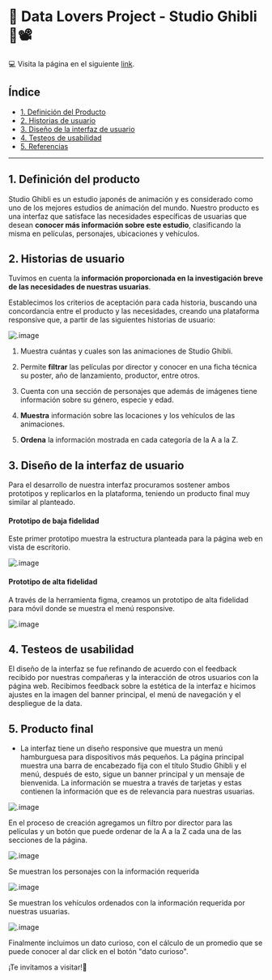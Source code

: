 #  🏯 Data Lovers Project - Studio Ghibli 🏯📽️

💻 Visita la página en el siguiente [link](https://zeligoland.github.io/BOG005-data-lovers.github.io/src/index.html).

## Índice

* [1. Definición del Producto](#1-Definición-del-producto)
* [2. Historias de usuario](#2-Historias-de-usuario)
* [3. Diseño de la interfaz de usuario](#3-Diseño-de-la-interfaz-de-usuario)
* [4. Testeos de usabilidad](#4-Testeos-de-usabilidad)
* [5. Referencias](#5-Referencias)

___

## 1. Definición del producto

Studio Ghibli es un estudio japonés de animación y es considerado como uno de los mejores estudios de animación del mundo. Nuestro producto es una interfaz que satisface las necesidades específicas de usuarias que desean **conocer más información sobre este estudio**, clasificando la misma en películas, personajes, ubicaciones y vehículos.

## 2. Historias de usuario

Tuvimos en cuenta la **información proporcionada en la investigación breve de las necesidades de nuestras usuarias**.

Establecimos los criterios de aceptación para cada historia, buscando una concordancia entre el producto y las necesidades, creando una plataforma responsive que, a partir de las siguientes historias de usuario:

![.image](./historia-de-usuario-1.PNG)

1. Muestra cuántas y cuales son las animaciones de Studio Ghibli.

2. Permite **filtrar** las películas por director y conocer en una ficha técnica su poster, año de lanzamiento, productor, entre otros.

3. Cuenta con una sección de personajes que además de imágenes tiene información sobre su género, especie y edad.

4. **Muestra** información sobre las locaciones y los vehículos de las animaciones.

5. **Ordena** la información mostrada en cada categoría de la A a la Z.

## 3. Diseño de la interfaz de usuario

Para el desarrollo de nuestra interfaz procuramos sostener ambos prototipos y replicarlos en la plataforma, teniendo un producto final muy similar al planteado.

#### Prototipo de baja fidelidad

Este primer prototipo muestra la estructura planteada para la página web en vista de escritorio.

![.image](./Baja-fidelidad.png)

#### Prototipo de alta fidelidad

A través de la herramienta figma, creamos un prototipo de alta fidelidad para móvil donde se muestra el menú responsive.

![.image](./prototipo-alta-fidelidad-movil.PNG)

## 4. Testeos de usabilidad

El diseño de la interfaz se fue refinando de acuerdo con el feedback recibido por nuestras compañeras y la interacción de otros usuarios con la página web. Recibimos feedback sobre la estética de la interfaz e hicimos ajustes en la imagen del banner principal, el menú de navegación y el despliegue de la data.

## 5. Producto final

- La interfaz tiene un diseño responsive que muestra un menú hamburguesa para dispositivos más pequeños. La página principal muestra una barra de encabezado fija con el título Studio Ghibli y el menú, después de esto, sigue un banner principal y un mensaje de bienvenida. La información se muestra a través de tarjetas y estas contienen la información que es de relevancia para nuestras usuarias. 

![.image](./version-mobile.PNG)

En el proceso de creación agregamos un filtro por director para las películas y un botón que puede ordenar de la A a la Z cada una de las secciones de la página.

![.image](./movies-desktop.PNG)

Se muestran los personajes con la información requerida

![.image](./characters-desktop.PNG)

Se muestran los vehículos ordenados con la información requerida por nuestras usuarias.

![.image](./ordered-vehicles.PNG)

Finalmente incluimos un dato curioso, con el cálculo de un promedio que se puede conocer al dar click en el botón "dato curioso".

¡Te invitamos a visitar!🎦